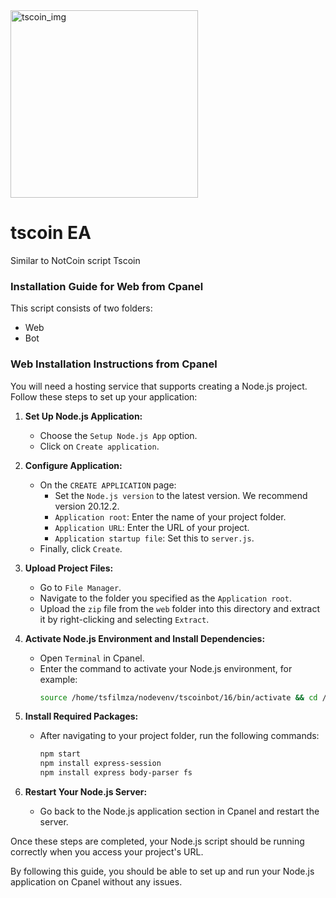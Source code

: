 <img style="width: 300px;" src="https://s8.uupload.ir/files/tscoin-cover_(3)_(1)_3kpn.png" alt="tscoin_img">

# tscoin EA
Similar to NotCoin script Tscoin

### Installation Guide for Web from Cpanel

This script consists of two folders:
- Web
- Bot

### Web Installation Instructions from Cpanel

You will need a hosting service that supports creating a Node.js project. Follow these steps to set up your application:

1. **Set Up Node.js Application:**
   - Choose the `Setup Node.js App` option.
   - Click on `Create application`.

2. **Configure Application:**
   - On the `CREATE APPLICATION` page:
     - Set the `Node.js version` to the latest version. We recommend version 20.12.2.
     - `Application root`: Enter the name of your project folder.
     - `Application URL`: Enter the URL of your project.
     - `Application startup file`: Set this to `server.js`.
   - Finally, click `Create`.

3. **Upload Project Files:**
   - Go to `File Manager`.
   - Navigate to the folder you specified as the `Application root`.
   - Upload the `zip` file from the `web` folder into this directory and extract it by right-clicking and selecting `Extract`.

4. **Activate Node.js Environment and Install Dependencies:**
   - Open `Terminal` in Cpanel.
   - Enter the command to activate your Node.js environment, for example:
     ```sh
     source /home/tsfilmza/nodevenv/tscoinbot/16/bin/activate && cd /home/tsfilmza/tscoinbot
     ```

5. **Install Required Packages:**
   - After navigating to your project folder, run the following commands:
     ```sh
     npm start
     npm install express-session
     npm install express body-parser fs
     ```

6. **Restart Your Node.js Server:**
   - Go back to the Node.js application section in Cpanel and restart the server.

Once these steps are completed, your Node.js script should be running correctly when you access your project's URL.

By following this guide, you should be able to set up and run your Node.js application on Cpanel without any issues.
